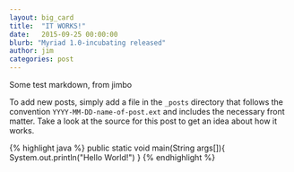 ```yaml
---
layout: big_card
title:  "IT WORKS!"
date:   2015-09-25 00:00:00
blurb: "Myriad 1.0-incubating released"
author: jim
categories: post
---
```

Some test markdown, from jimbo

To add new posts, simply add a file in the `_posts` directory that follows the convention `YYYY-MM-DD-name-of-post.ext` and includes the necessary front matter. Take a look at the source for this post to get an idea about how it works.

{% highlight java %}
public static void main(String args[]){
  System.out.println("Hello World!")
}
{% endhighlight %}
